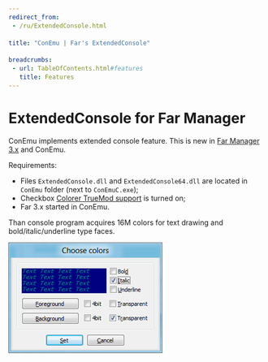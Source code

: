 ```yaml
---
redirect_from:
 - /ru/ExtendedConsole.html

title: "ConEmu | Far's ExtendedConsole"

breadcrumbs:
 - url: TableOfContents.html#features
   title: Features
---
```


# ExtendedConsole for Far Manager

ConEmu implements extended console feature.
This is new in [Far Manager 3.x](FarManager.html) and ConEmu.

Requirements:

* Files `ExtendedConsole.dll` and `ExtendedConsole64.dll` are located in `ConEmu` folder (next to `ConEmuC.exe`);
* Checkbox [Colorer TrueMod support](Settings.html#Colors) is turned on;
* Far 3.x started in ConEmu. 

Than console program acquires 16M colors for text drawing and bold/italic/underline type faces.

![Console text and background settings](/img/ExtendedConsole.png)
